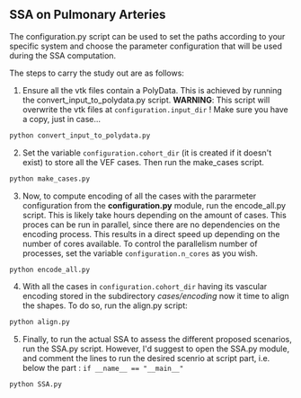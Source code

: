 SSA on Pulmonary Arteries
-------------------------

The configuration.py script can be used to set the paths according to your specific system and choose the parameter configuration that will be used during the SSA computation.

The steps to carry the study out are as follows:

1) Ensure all the vtk files contain a PolyData. This is achieved by running the convert_input_to_polydata.py script. **WARNING**: This script will overwrite the vtk files at `configuration.input_dir` ! Make sure you have a copy, just in case...
```sh
python convert_input_to_polydata.py
```

2) Set the variable `configuration.cohort_dir` (it is created if it doesn't exist) to store all the VEF cases. Then run the make_cases script.
```sh
python make_cases.py
```

3) Now, to compute encoding of all the cases with the pararmeter configuration from the __configuration.py__ module, run the encode_all.py script. This is likely take hours depending on the amount of cases. This proces can be run in parallel, since there are no dependencies on the encoding process. This results in a direct speed up depending on the number of cores available. To control the parallelism number of processes, set the variable `configuration.n_cores` as you wish.
```sh
python encode_all.py
```

4) With all the cases in `configuration.cohort_dir` having its vascular encoding stored in the subdirectory _cases/encoding_ now it time to align the shapes. To do so, run the align.py script:
```sh
python align.py
```

5) Finally, to run the actual SSA to assess the different proposed scenarios, run the SSA.py script. However, I'd suggest to open the SSA.py module, and comment the lines to run the desired scenrio at script part, i.e. below the part : `if __name__ == "__main__"`
```sh
python SSA.py
```
